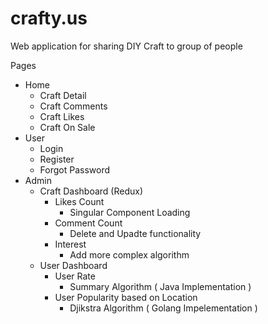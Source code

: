 # crafty.us

Web application for sharing DIY Craft to group of people

Pages

- Home
  - Craft Detail
  - Craft Comments
  - Craft Likes
  - Craft On Sale
- User
  - Login
  - Register
  - Forgot Password
- Admin
  - Craft Dashboard (Redux)
    - Likes Count
      - Singular Component Loading
    - Comment Count
      - Delete and Upadte functionality
    - Interest
      - Add more complex algorithm
  - User Dashboard
    - User Rate
      - Summary Algorithm ( Java Implementation )
    - User Popularity based on Location
      - Djikstra Algorithm ( Golang Impelementation )
